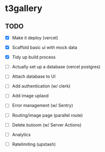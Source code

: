# t3gallery

## TODO

- [x] Make it deploy (vercel)
- [x] Scaffold basic ui with mock data
- [x] Tidy up build process
- [ ] Actually set up a database (vercel postgres)
- [ ] Attach database to UI
- [ ] Add authentication (w/ clerk)
- [ ] Add image uplaod
- [ ] Error management (w/ Sentry)
- [ ] Routing/image page (parallel route)
- [ ] Delete butoom (w/ Server Actions)
- [ ] Analytics
- [ ] Ratelimiting (upstash)

